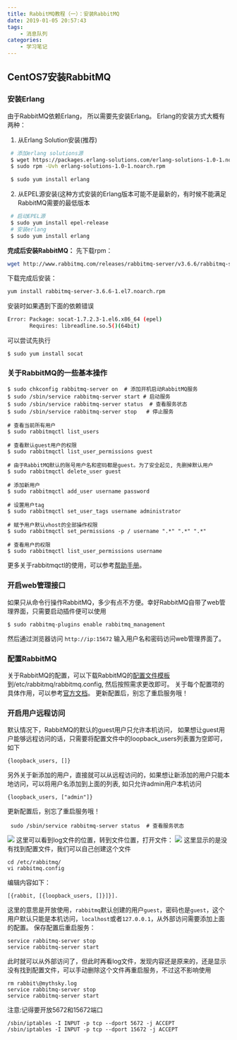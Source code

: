 ```yaml
---
title: RabbitMQ教程（一）：安装RabbitMQ
date: 2019-01-05 20:57:43
tags:
    - 消息队列
categories:
    - 学习笔记
---
```


## CentOS7安装RabbitMQ
### 安装Erlang
由于RabbitMQ依赖Erlang， 所以需要先安装Erlang。
Erlang的安装方式大概有两种：
1. 从Erlang Solution安装(推荐)
``` bash
 # 添加erlang solutions源
 $ wget https://packages.erlang-solutions.com/erlang-solutions-1.0-1.noarch.rpm
 $ sudo rpm -Uvh erlang-solutions-1.0-1.noarch.rpm
 
 $ sudo yum install erlang
```
2. 从EPEL源安装(这种方式安装的Erlang版本可能不是最新的，有时候不能满足RabbitMQ需要的最低版本
``` bash
 # 启动EPEL源
 $ sudo yum install epel-release 
 # 安装erlang
 $ sudo yum install erlang  
```
**完成后安装RabbitMQ：**
先下载rpm：
``` bash
wget http://www.rabbitmq.com/releases/rabbitmq-server/v3.6.6/rabbitmq-server-3.6.6-1.el7.noarch.rpm
```
下载完成后安装：
``` bash
yum install rabbitmq-server-3.6.6-1.el7.noarch.rpm 
```
安装时如果遇到下面的依赖错误
``` bash
Error: Package: socat-1.7.2.3-1.el6.x86_64 (epel)
       Requires: libreadline.so.5()(64bit)
```
可以尝试先执行
```
$ sudo yum install socat
```
### 关于RabbitMQ的一些基本操作
```
$ sudo chkconfig rabbitmq-server on  # 添加开机启动RabbitMQ服务
$ sudo /sbin/service rabbitmq-server start # 启动服务
$ sudo /sbin/service rabbitmq-server status  # 查看服务状态
$ sudo /sbin/service rabbitmq-server stop   # 停止服务
 
# 查看当前所有用户
$ sudo rabbitmqctl list_users
 
# 查看默认guest用户的权限
$ sudo rabbitmqctl list_user_permissions guest
 
# 由于RabbitMQ默认的账号用户名和密码都是guest。为了安全起见, 先删掉默认用户
$ sudo rabbitmqctl delete_user guest
 
# 添加新用户
$ sudo rabbitmqctl add_user username password
 
# 设置用户tag
$ sudo rabbitmqctl set_user_tags username administrator
 
# 赋予用户默认vhost的全部操作权限
$ sudo rabbitmqctl set_permissions -p / username ".*" ".*" ".*"
 
# 查看用户的权限
$ sudo rabbitmqctl list_user_permissions username
```
更多关于rabbitmqctl的使用，可以参考[帮助手册](https://link.jianshu.com/?t=https://www.rabbitmq.com/man/rabbitmqctl.1.man.html)。

### 开启web管理接口
如果只从命令行操作RabbitMQ，多少有点不方便。幸好RabbitMQ自带了web管理界面，只需要启动插件便可以使用
```
$ sudo rabbitmq-plugins enable rabbitmq_management
```
然后通过浏览器访问
`http://ip:15672`
输入用户名和密码访问web管理界面了。

### 配置RabbitMQ
关于RabbitMQ的配置，可以下载RabbitMQ的[配置文件模板](https://link.jianshu.com/?t=https://raw.githubusercontent.com/rabbitmq/rabbitmq-server/stable/docs/rabbitmq.config.example)到/etc/rabbitmq/rabbitmq.config, 然后按照需求更改即可。
关于每个配置项的具体作用，可以参考[官方文档](https://link.jianshu.com/?t=https://www.rabbitmq.com/configure.html)。
更新配置后，别忘了重启服务哦！

### 开启用户远程访问
默认情况下，RabbitMQ的默认的guest用户只允许本机访问， 如果想让guest用户能够远程访问的话，只需要将配置文件中的loopback_users列表置为空即可，如下
```
{loopback_users, []}
```
另外关于新添加的用户，直接就可以从远程访问的，如果想让新添加的用户只能本地访问，可以将用户名添加到上面的列表, 如只允许admin用户本机访问
```
{loopback_users, ["admin"]}
```
更新配置后，别忘了重启服务哦！
```
 sudo /sbin/service rabbitmq-server status  # 查看服务状态
```
![](http://images2015.cnblogs.com/blog/321801/201611/321801-20161123155611737-770552575.png)
这里可以看到log文件的位置，转到文件位置，打开文件：
![](http://images2015.cnblogs.com/blog/321801/201611/321801-20161123155722050-140847138.png)
这里显示的是没有找到配置文件，我们可以自己创建这个文件
```
cd /etc/rabbitmq/
vi rabbitmq.config
```
编辑内容如下：
```
[{rabbit, [{loopback_users, []}]}].
```
这里的意思是开放使用，`rabbitmq`默认创建的用户`guest`，密码也是`guest`，这个用户默认只能是本机访问，`localhost`或者`127.0.0.1`，从外部访问需要添加上面的配置。
保存配置后重启服务：
```
service rabbitmq-server stop
service rabbitmq-server start
```
此时就可以从外部访问了，但此时再看log文件，发现内容还是原来的，还是显示没有找到配置文件，可以手动删除这个文件再重启服务，不过这不影响使用
```
rm rabbit\@mythsky.log 
service rabbitmq-server stop
service rabbitmq-server start
```
注意:记得要开放5672和15672端口
```
/sbin/iptables -I INPUT -p tcp --dport 5672 -j ACCEPT
/sbin/iptables -I INPUT -p tcp --dport 15672 -j ACCEPT
```

